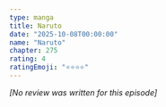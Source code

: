 ```yaml
---
type: manga
title: Naruto
date: "2025-10-08T00:00:00"
name: "Naruto"
chapter: 275
rating: 4
ratingEmoji: "⭐️⭐️⭐️⭐️"
---
```


_[No review was written for this episode]_